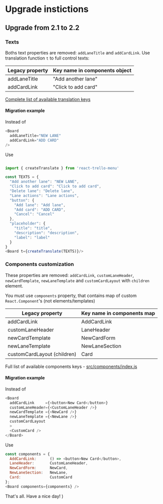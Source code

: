 # Upgrade instictions

## Upgrade from 2.1 to 2.2

### Texts

Boths text properties are removed: `addLaneTitle` and `addCardLink`.
Use translation function `t` to full control texts:

| Legacy property     | Key name in components object|
| ------------------- | ---------------------------- |
| addLaneTitle         | "Add another lane"         |
| addCardLink          | "Click to add card"       |

[Complete list of available translation keys](src/locales/en/translation.json)

#### Migration example

Instead of

```javascript
<Board
  addLaneTitle="NEW LANE"
  addCardLink="ADD CARD"
/>
```

Use

```javascript

import { createTranslate } from 'react-trello-menu'

const TEXTS = {
  "Add another lane": "NEW LANE",
  "Click to add card": "Click to add card",
  "Delete lane": "Delete lane",
  "Lane actions": "Lane actions",
  "button": {
    "Add lane": "Add lane",
    "Add card": "ADD CARD",
    "Cancel": "Cancel"
  },
  "placeholder": {
    "title": "title",
    "description": "description",
    "label": "label"
  }
}
<Board t={createTranslate(TEXTS)}/>
```

### Components customization

These properties are removed: `addCardLink`, `customLaneHeader`, `newCardTemplate`, `newLaneTemplate`
and `customCardLayout` with `children` element. 

You must use `components` property, that contains map of custom
`React.Component`'s (not elements/templates)

| Legacy property     | Key name in components map|
| ------------------- | ---------------------------- |
| addCardLink         | AddCardLink                  |
| customLaneHeader    | LaneHeader                   |
| newCardTemplate     | NewCardForm                  |
| newLaneTemplate     | NewLaneSection               |
| customCardLayout (children) | Card |

Full list of available components keys -
[src/components/index.js](src/components/index.js)

#### Migration example

Instead of 

```javascript
<Board 
  addCardLink     ={<button>New Card</button>}
  customLaneHeader={<CustomLaneHeader />}
  newCardTemplate ={<NewCard />} 
  newLaneTemplate ={<NewLane />}
  customCardLayout
  >
  <CustomCard />
</Board>

```

Use

```javascript
const components = {
  AddCardLink:      () => <button>New Card</button>,
  LaneHeader:       CustomLaneHeader,
  NewCardForm:      NewCard,
  NewLaneSection:   NewLane,
  Card:             CustomCard
};
<Board components={components} />
```

That's all. Have a nice day! )
